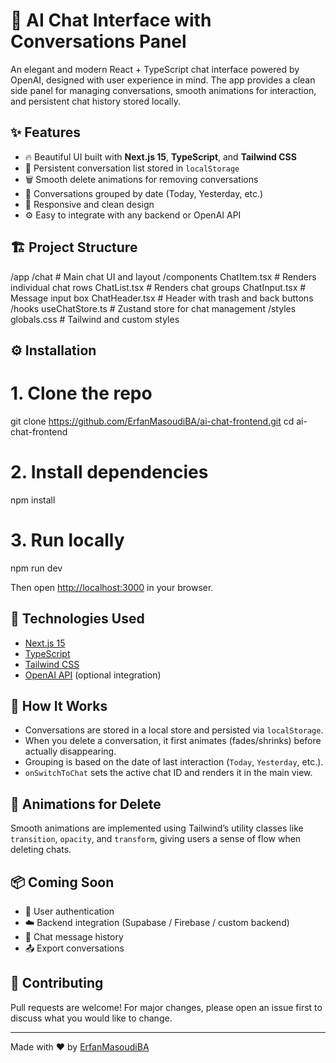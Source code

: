 
# 🧠 AI Chat Interface with Conversations Panel

An elegant and modern React + TypeScript chat interface powered by OpenAI, designed with user experience in mind. The app provides a clean side panel for managing conversations, smooth animations for interaction, and persistent chat history stored locally.

## ✨ Features

- 🔥 Beautiful UI built with **Next.js 15**, **TypeScript**, and **Tailwind CSS**
- 🧾 Persistent conversation list stored in `localStorage`
- 🗑️ Smooth delete animations for removing conversations
- 📂 Conversations grouped by date (Today, Yesterday, etc.)
- 📱 Responsive and clean design
- ⚙️ Easy to integrate with any backend or OpenAI API

## 🏗️ Project Structure


/app
  /chat              # Main chat UI and layout
/components
  ChatItem.tsx       # Renders individual chat rows
  ChatList.tsx       # Renders chat groups
  ChatInput.tsx      # Message input box
  ChatHeader.tsx     # Header with trash and back buttons
/hooks
  useChatStore.ts    # Zustand store for chat management
/styles
  globals.css        # Tailwind and custom styles


## ⚙️ Installation


# 1. Clone the repo
git clone https://github.com/ErfanMasoudiBA/ai-chat-frontend.git
cd ai-chat-frontend

# 2. Install dependencies
npm install

# 3. Run locally
npm run dev


Then open [http://localhost:3000](http://localhost:3000) in your browser.

## 🧠 Technologies Used

- [Next.js 15](https://nextjs.org/)
- [TypeScript](https://www.typescriptlang.org/)
- [Tailwind CSS](https://tailwindcss.com/)
- [OpenAI API](https://platform.openai.com/) (optional integration)

## 🚀 How It Works

- Conversations are stored in a local store and persisted via `localStorage`.
- When you delete a conversation, it first animates (fades/shrinks) before actually disappearing.
- Grouping is based on the date of last interaction (`Today`, `Yesterday`, etc.).
- `onSwitchToChat` sets the active chat ID and renders it in the main view.

## 🧹 Animations for Delete

Smooth animations are implemented using Tailwind’s utility classes like `transition`, `opacity`, and `transform`, giving users a sense of flow when deleting chats.

## 📦 Coming Soon

- 🔐 User authentication
- ☁️ Backend integration (Supabase / Firebase / custom backend)
- 📜 Chat message history
- 📤 Export conversations

## 🤝 Contributing

Pull requests are welcome! For major changes, please open an issue first to discuss what you would like to change.

---

Made with ❤️ by [ErfanMasoudiBA](https://github.com/ErfanMasoudiBA)
```
